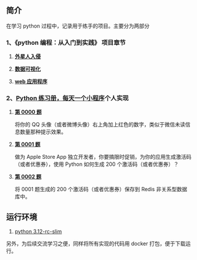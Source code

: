 <!-- @format -->

## 简介

在学习 python 过程中，记录用于练手的项目。主要分为两部分

### **1、《python 编程：从入门到实践》 项目章节**

1. **[ 外星人入侵](./python_crash_course/python_crash_course_1.md)**

2. **[数据可视化](./python_crash_course/python_crash_course_2.md)**

3. **[web 应用程序](./python_crash_course/python_crash_course_3.md)**

### **2、[Python 练习册，每天一个小程序][pythond-examples]个人实现**

1. **[第 0000 题][q0]**

   将你的 QQ 头像（或者微博头像）右上角加上红色的数字，类似于微信未读信息数量那种提示效果。

2. **[第 0001 题][q1]**

   做为 Apple Store App 独立开发者，你要搞限时促销，为你的应用生成激活码（或者优惠券），使用 Python 如何生成 200 个激活码（或者优惠券）？

3. **[第 0002 题][q2]**

   将 0001 题生成的 200 个激活码（或者优惠券）保存到 Redis 非关系型数据库中。

## 运行环境

1. [python 3.12-rc-slim](https://hub.docker.com/layers/library/python/3.12-rc-slim/images/sha256-9393b50e405b1717c79ea433339cb19b2b10d81d3b8dad18576b5b1818ab2853?context=explore)

另外，为后续交流学习之便，同样将所有实现的代码用 docker 打包，便于下载运行。

[pythond-examples]: https://github.com/Yixiaohan/show-me-the-code
[q0]: ./python_showmethecode/demo00/readme.md
[q1]: ./python_showmethecode/demo01/readme.md
[q2]: ./python_showmethecode/demo02/readme.md
